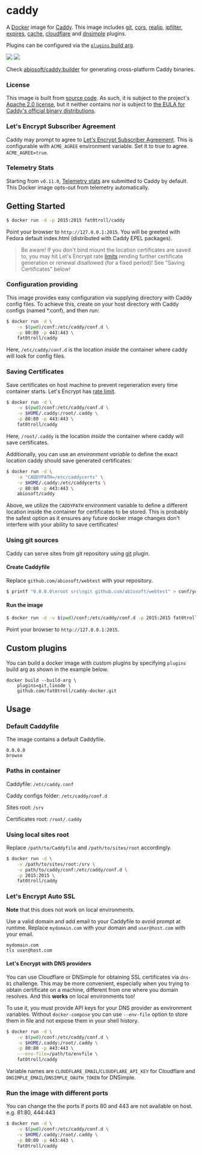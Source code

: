 # caddy

A [Docker](https://docker.com) image for [Caddy](https://caddyserver.com). This image includes [git](https://caddyserver.com/docs/http.git), [cors](https://caddyserver.com/docs/http.cors), [realip](https://caddyserver.com/docs/http.realip), [ipfilter](https://caddyserver.com/docs/http.ipfilter), [expires](https://caddyserver.com/docs/http.expires), [cache](https://caddyserver.com/docs/http.cache), [cloudflare](https://caddyserver.com/docs/tls.dns.cloudflare) and [dnsimple](https://caddyserver.com/docs/tls.dns.dnsimple) plugins.

Plugins can be configured via the [`plugins` build arg](#custom-plugins).

[![](https://images.microbadger.com/badges/image/fat0troll/caddy.svg)](https://microbadger.com/images/fat0troll/caddy "Get your own image badge on microbadger.com")
[![](https://img.shields.io/badge/version-1.0.1-blue.svg)](https://github.com/caddyserver/caddy/tree/v1.0.1)

Check [abiosoft/caddy:builder](https://github.com/abiosoft/caddy-docker/blob/master/BUILDER.md) for generating cross-platform Caddy binaries.

### License

This image is built from [source code](https://github.com/caddyserver/caddy). As such, it is subject to the project's [Apache 2.0 license](https://github.com/caddyserver/caddy/blob/baf6db5b570e36ea2fee30d50f879255a5895370/LICENSE.txt), but it neither contains nor is subject to [the EULA for Caddy's official binary distributions](https://github.com/caddyserver/caddy/blob/545fa844bbd188c1e5bff6926e5c410e695571a0/dist/EULA.txt).

### Let's Encrypt Subscriber Agreement

Caddy may prompt to agree to [Let's Encrypt Subscriber Agreement](https://letsencrypt.org/documents/2017.11.15-LE-SA-v1.2.pdf). This is configurable with `ACME_AGREE` environment variable. Set it to true to agree. `ACME_AGREE=true`.

### Telemetry Stats

Starting from `v0.11.0`, [Telemetry stats](https://caddyserver.com/docs/telemetry) are submitted to Caddy by default. This Docker image opts-out from telemetry automatically.

## Getting Started

```sh
$ docker run -d -p 2015:2015 fat0troll/caddy
```

Point your browser to `http://127.0.0.1:2015`. You will be greeted with Fedora default index.html (distributed with Caddy EPEL packages).

> Be aware! If you don't bind mount the location certificates are saved to, you may hit Let's Encrypt rate [limits](https://letsencrypt.org/docs/rate-limits/) rending further certificate generation or renewal disallowed (for a fixed period)! See "Saving Certificates" below!

### Configuration providing

This image provides easy configuration via supplying directory with Caddy config files. To achieve this, create on your host directory with Caddy configs (named *.conf), and then run:

```sh
$ docker run -d \
    -v $(pwd)/conf:/etc/caddy/conf.d \
    -p 80:80 -p 443:443 \
    fat0troll/caddy
```

Here, `/etc/caddy/conf.d` is the location _inside_ the container where caddy will look for config files.

### Saving Certificates

Save certificates on host machine to prevent regeneration every time container starts.
Let's Encrypt has [rate limit](https://community.letsencrypt.org/t/rate-limits-for-lets-encrypt/6769).

```sh
$ docker run -d \
    -v $(pwd)/conf:/etc/caddy/conf.d \
    -v $HOME/.caddy:/root/.caddy \
    -p 80:80 -p 443:443 \
    fat0troll/caddy
```

Here, `/root/.caddy` is the location _inside_ the container where caddy will save certificates.

Additionally, you can use an _environment variable_ to define the exact location caddy should save generated certificates:

```sh
$ docker run -d \
    -e "CADDYPATH=/etc/caddycerts" \
    -v $HOME/.caddy:/etc/caddycerts \
    -p 80:80 -p 443:443 \
    abiosoft/caddy
```

Above, we utilize the `CADDYPATH` environment variable to define a different location inside the container for
certificates to be stored. This is probably the safest option as it ensures any future docker image changes don't interfere with your ability to save certificates!

### Using git sources

Caddy can serve sites from git repository using [git](https://caddyserver.com/docs/http.git) plugin.

#### Create Caddyfile

Replace `github.com/abiosoft/webtest` with your repository.

```sh
$ printf "0.0.0.0\nroot src\ngit github.com/abiosoft/webtest" > conf/yoursite.conf
```

#### Run the image

```sh
$ docker run -d -v $(pwd)/conf:/etc/caddy/conf.d -p 2015:2015 fat0troll/caddy
```

Point your browser to `http://127.0.0.1:2015`.

## Custom plugins

You can build a docker image with custom plugins by specifying `plugins` build arg as shown in the example below.

```
docker build --build-arg \
    plugins=git,linode \
    github.com/fat0troll/caddy-docker.git
```

## Usage

### Default Caddyfile

The image contains a default Caddyfile.

```
0.0.0.0
browse
```

### Paths in container

Caddyfile: `/etc/caddy.conf`

Caddy configs folder: `/etc/caddy/conf.d`

Sites root: `/srv`

Certificates root: `/root/.caddy`

### Using local sites root

Replace `/path/to/Caddyfile` and `/path/to/sites/root` accordingly.

```sh
$ docker run -d \
    -v /path/to/sites/root:/srv \
    -v path/to/caddy/conf:/etc/caddy/conf.d \
    -p 2015:2015 \
    fat0troll/caddy
```

### Let's Encrypt Auto SSL

**Note** that this does not work on local environments.

Use a valid domain and add email to your Caddyfile to avoid prompt at runtime.
Replace `mydomain.com` with your domain and `user@host.com` with your email.

```
mydomain.com
tls user@host.com
```

#### Let's Encrypt with DNS providers

You can use Cloudflare or DNSimple for obtaining SSL certificates via `dns-01` challenge. This may be more convenient, especially when you trying to obtain certificate on a machine, different from one where you domain resolves. And this **works** on local environments too!

To use it, you must provide API keys for your DNS provider as environment variables. Without `docker-compose` you can use `--env-file` option to store them in file and not expose them in your shell history.

```sh
$ docker run -d \
    -v $(pwd)/conf:/etc/caddy/conf.d \
    -v $HOME/.caddy:/root/.caddy \
    -p 80:80 -p 443:443 \
    ---env-file=/path/to/envfile \
    fat0troll/caddy
```

Variable names are `CLOUDFLARE_EMAIL`/`CLOUDFLARE_API_KEY` for Cloudflare and `DNSIMPLE_EMAIL`/`DNSIMPLE_OAUTH_TOKEN` for DNSimple.

### Run the image with different ports

You can change the the ports if ports 80 and 443 are not available on host. e.g. 81:80, 444:443

```sh
$ docker run -d \
    -v $(pwd)/conf:/etc/caddy/conf.d \
    -v $HOME/.caddy:/root/.caddy \
    -p 80:80 -p 443:443 \
    fat0troll/caddy
```

